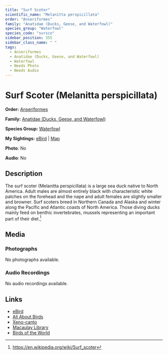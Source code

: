 ```yaml
---
title: "Surf Scoter"
scientific_name: "Melanitta perspicillata"
order: "Anseriformes"
family: "Anatidae (Ducks, Geese, and Waterfowl)"
species_group: "Waterfowl"
species_code: "sursco"
sidebar_position: 355
sidebar_class_name: " "
tags: 
  - Anseriformes
  - Anatidae (Ducks, Geese, and Waterfowl)
  - Waterfowl
  - Needs Photo
  - Needs Audio
---
```


# Surf Scoter (Melanitta perspicillata)

**Order:** [Anseriformes](/tags/anseriformes)

**Family:** [Anatidae (Ducks, Geese, and Waterfowl)](/tags/anatidae-ducks-geese-and-waterfowl)

**Species Group:** [Waterfowl](/tags/waterfowl)

**My Sightings:** [eBird](https://ebird.org/lifelist?r=world&time=life&spp=sursco) | [Map](/map?species_code=sursco)

**Photo**: No 

**Audio**: No

## Description
The surf scoter (Melanitta perspicillata) is a large sea duck native to North America. Adult males are almost entirely black with characteristic white patches on the forehead and the nape and adult females are slightly smaller and browner. Surf scoters breed in Northern Canada and Alaska and winter along the Pacific and Atlantic coasts of North America. Those diving ducks mainly feed on benthic invertebrates, mussels representing an important part of their diet.[^1]

[^1]: https://en.wikipedia.org/wiki/Surf_scoter

## Media
### Photographs
No photographs available.

### Audio Recordings
No audio recordings available.

## Links
* [eBird](https://ebird.org/species/sursco) 
* [All About Birds](https://www.allaboutbirds.org/guide/sursco) 
* [Xeno-canto](https://www.xeno-canto.org/species/melanitta-perspicillata) 
* [Macaulay Library](https://search.macaulaylibrary.org/catalog?taxonCode=sursco&sort=rating_rank_desc)
* [Birds of the World](https://birdsoftheworld.org/bow/species/sursco)
